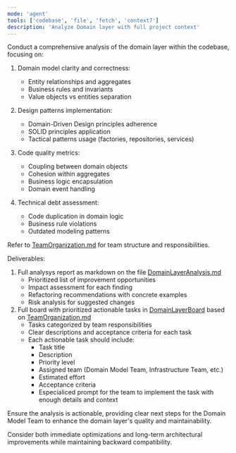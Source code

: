```yaml
---
mode: 'agent'
tools: ['codebase', 'file', 'fetch', 'context7']
description: 'Analyze Domain layer with full project context'
---
```


Conduct a comprehensive analysis of the domain layer within the codebase, focusing on:

1. Domain model clarity and correctness:
   - Entity relationships and aggregates
   - Business rules and invariants
   - Value objects vs entities separation

2. Design patterns implementation:
   - Domain-Driven Design principles adherence
   - SOLID principles application 
   - Tactical patterns usage (factories, repositories, services)

3. Code quality metrics:
   - Coupling between domain objects
   - Cohesion within aggregates
   - Business logic encapsulation
   - Domain event handling

4. Technical debt assessment:
   - Code duplication in domain logic
   - Business rule violations
   - Outdated modeling patterns

Refer to [TeamOrganization.md](../../Docs/Team/TeamOrganization.md) for team structure and responsibilities.

Deliverables:
1. Full analysys report as markdown on the file [DomainLayerAnalysis.md](../../Docs/Tasks/DomainLayerAnalysis.md)
   - Prioritized list of improvement opportunities
   - Impact assessment for each finding
   - Refactoring recommendations with concrete examples
   - Risk analysis for suggested changes
2. Full board with prioritized actionable tasks in [DomainLayerBoard](../../Docs/Tasks/DomainLayerBoard.md) based on [TeamOrganization.md](../../Docs/Team/TeamOrganization.md)
   - Tasks categorized by team responsibilities
   - Clear descriptions and acceptance criteria for each task
   - Each actionable task should include:
     - Task title
     - Description
     - Priority level
     - Assigned team (Domain Model Team, Infrastructure Team, etc.)
     - Estimated effort
     - Acceptance criteria
     - Especialiced prompt for the team to implement the task with enough details and context

Ensure the analysis is actionable, providing clear next steps for the Domain Model Team to enhance the domain layer's quality and maintainability.

Consider both immediate optimizations and long-term architectural improvements while maintaining backward compatibility.
